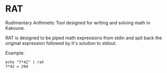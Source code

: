 # RAT

Rudimentary Arithmetic Tool designed for writing and solving math in Kakoune.

RAT is designed to be piped math expressions from stdin and spit back the original expression
followed by it's solution to stdout.

Example:

```
echo "7*42" | rat
7*42 = 294
```
